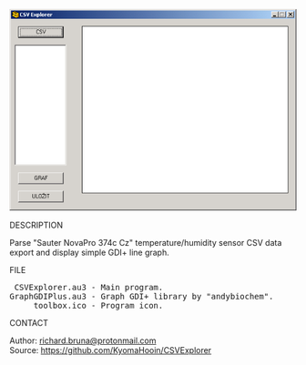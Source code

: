 ![CSV Explorer](https://github.com/KyomaHooin/CSVExplorer/raw/master/csvexplorer_screenshot.png "screenshot")

DESCRIPTION

Parse "Sauter NovaPro 374c Cz" temperature/humidity sensor CSV data export and display simple GDI+ line graph.

FILE

<pre>
 CSVExplorer.au3 - Main program.
GraphGDIPlus.au3 - Graph GDI+ library by "andybiochem".
     toolbox.ico - Program icon.
</pre>

CONTACT

Author: richard.bruna@protonmail.com<br>
Source: https://github.com/KyomaHooin/CSVExplorer

